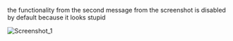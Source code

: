 the functionality from the second message from the screenshot is disabled by default because it looks stupid

![Screenshot_1](https://i.imgur.com/QzxHz6Z.png)
